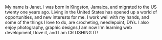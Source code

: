 My name is Janet. I was born in Kingston, Jamaica, and migrated to the US twenty one years ago.
Living in the United States has opened up a world of opportunities, and new interests for me.
I work well with my hands, and some of the things I love to do, are crocheting, needlepoint, DIYs.
I also enjoy photography, graphic designs,I am now I'm learning web development,I love it, and I am CR 
USHING IT!


